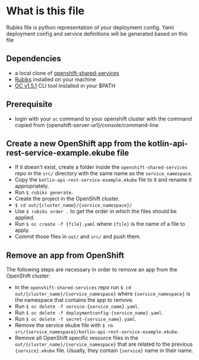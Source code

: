 # What is this file

Rubiks file is python representation of your deployment config. Yaml deployment config and service definitions will be generated based on this file

## Dependencies
 * a local clone of [openshift-shared-services](https://git.example.com/infrastructure/shared-services/openshift-shared-services)
 * [Rubiks](https://github.com/example-global/rubiks) installed on your machine
 * [OC v1.5.1](https://github.com/openshift/origin/releases/tag/v1.5.1) CLI tool installed in your $PATH

## Prerequisite
 * login with your `oc` command to your openshift cluster with the command copied from {openshift-server-url}/console/command-line

## Create a new OpenShift app from the kotlin-api-rest-service-example.ekube file

 * If it doesn't exist, create a folder inside the `openshift-shared-services` repo in the `src/` directory with the 
 same name as the `service_namespace`.
 * Copy the `kotlin-api-rest-service-example.ekube` file to it and rename it appropriately.
 * Run `$ rubiks generate`.
 * Create the project in the OpenShift cluster.
 * `$ cd out/{cluster_name}/{service_namespace}/`
 * Use `$ rubiks order .` to get the order in which the files should be applied.
 * Run `$ oc create -f {file}.yaml` where `{file}` is the name of a file to apply.
 * Commit those files in `out/` and `src/` and push them.

## Remove an app from OpenShift
The following steps are necessary in order to remove an app from the OpenShift cluster:
 * In the `openshift-shared-services` repo run `$ cd out/{cluster_name}/{service_namespace}` where `{service_namespace}` is the
 namespace that contains the app to remove.
 * Run `$ oc delete -f service-{service_name}.yaml`.
 * Run `$ oc delete -f deploymentconfig-{service_name}.yaml`.
 * Run `$ oc delete -f secret-{service_name}.yaml`.
 * Remove the service ekube file with `$ rm src/{service_namespace}/kotlin-api-rest-service-example.ekube`.
 * Remove all OpenShift specific resource files in the `out/{cluster_name}/{service_namespace}` that are related to the
 previous `{service}.ekube` file. Usually, they contain `{service}` name in their name.
